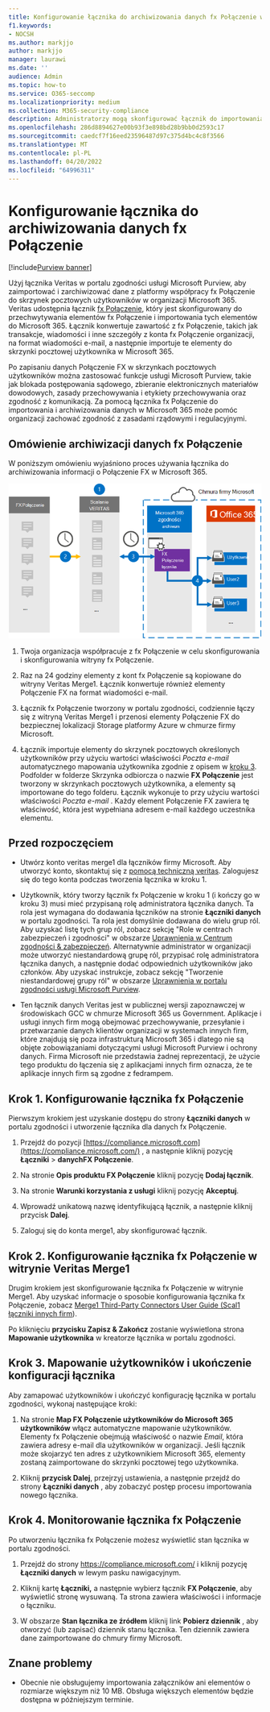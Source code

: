 ```yaml
---
title: Konfigurowanie łącznika do archiwizowania danych fx Połączenie w Microsoft 365
f1.keywords:
- NOCSH
ms.author: markjjo
author: markjjo
manager: laurawi
ms.date: ''
audience: Admin
ms.topic: how-to
ms.service: O365-seccomp
ms.localizationpriority: medium
ms.collection: M365-security-compliance
description: Administratorzy mogą skonfigurować łącznik do importowania i archiwizowania danych z usługi Veritas FX Połączenie w Microsoft 365. Ten łącznik umożliwia archiwizowanie danych ze źródeł danych innych firm w Microsoft 365, dzięki czemu można używać funkcji zgodności, takich jak archiwizowanie prawne, wyszukiwanie zawartości i zasady przechowywania w celu zarządzania danymi innych firm w organizacji.
ms.openlocfilehash: 286d8894627e00b93f3e898bd28b9bb0d2593c17
ms.sourcegitcommit: caedcf7f16eed23596487d97c375d4bc4c8f3566
ms.translationtype: MT
ms.contentlocale: pl-PL
ms.lasthandoff: 04/20/2022
ms.locfileid: "64996311"
---
```

# <a name="set-up-a-connector-to-archive-fx-connect-data"></a>Konfigurowanie łącznika do archiwizowania danych fx Połączenie

[!include[Purview banner](../includes/purview-rebrand-banner.md)]

Użyj łącznika Veritas w portalu zgodności usługi Microsoft Purview, aby zaimportować i zarchiwizować dane z platformy współpracy fx Połączenie do skrzynek pocztowych użytkowników w organizacji Microsoft 365. Veritas udostępnia łącznik [fx Połączenie](https://globanet.com/fx-connect/), który jest skonfigurowany do przechwytywania elementów fx Połączenie i importowania tych elementów do Microsoft 365. Łącznik konwertuje zawartość z fx Połączenie, takich jak transakcje, wiadomości i inne szczegóły z konta fx Połączenie organizacji, na format wiadomości e-mail, a następnie importuje te elementy do skrzynki pocztowej użytkownika w Microsoft 365.

Po zapisaniu danych Połączenie FX w skrzynkach pocztowych użytkowników można zastosować funkcje usługi Microsoft Purview, takie jak blokada postępowania sądowego, zbieranie elektronicznych materiałów dowodowych, zasady przechowywania i etykiety przechowywania oraz zgodność z komunikacją. Za pomocą łącznika fx Połączenie do importowania i archiwizowania danych w Microsoft 365 może pomóc organizacji zachować zgodność z zasadami rządowymi i regulacyjnymi.

## <a name="overview-of-archiving-fx-connect-data"></a>Omówienie archiwizacji danych fx Połączenie

W poniższym omówieniu wyjaśniono proces używania łącznika do archiwizowania informacji o Połączenie FX w Microsoft 365.

![Przepływ pracy archiwizacji danych fx Połączenie.](../media/FXConnectConnectorWorkflow.png)

1. Twoja organizacja współpracuje z fx Połączenie w celu skonfigurowania i skonfigurowania witryny fx Połączenie.

2. Raz na 24 godziny elementy z kont fx Połączenie są kopiowane do witryny Veritas Merge1. Łącznik konwertuje również elementy Połączenie FX na format wiadomości e-mail.

3. Łącznik fx Połączenie tworzony w portalu zgodności, codziennie łączy się z witryną Veritas Merge1 i przenosi elementy Połączenie FX do bezpiecznej lokalizacji Storage platformy Azure w chmurze firmy Microsoft.

4. Łącznik importuje elementy do skrzynek pocztowych określonych użytkowników przy użyciu wartości właściwości *Poczta e-mail* automatycznego mapowania użytkownika zgodnie z opisem w [kroku 3](#step-3-map-users-and-complete-the-connector-setup). Podfolder w folderze Skrzynka odbiorcza o nazwie **FX Połączenie** jest tworzony w skrzynkach pocztowych użytkownika, a elementy są importowane do tego folderu. Łącznik wykonuje to przy użyciu wartości właściwości *Poczta e-mail* . Każdy element Połączenie FX zawiera tę właściwość, która jest wypełniana adresem e-mail każdego uczestnika elementu.

## <a name="before-you-begin"></a>Przed rozpoczęciem

- Utwórz konto veritas merge1 dla łączników firmy Microsoft.  Aby utworzyć konto, skontaktuj się z [pomocą techniczną veritas](https://globanet.com/ms-connectors-contact). Zalogujesz się do tego konta podczas tworzenia łącznika w kroku 1.

- Użytkownik, który tworzy łącznik fx Połączenie w kroku 1 (i kończy go w kroku 3) musi mieć przypisaną rolę administratora łącznika danych. Ta rola jest wymagana do dodawania łączników na stronie **Łączniki danych** w portalu zgodności. Ta rola jest domyślnie dodawana do wielu grup ról. Aby uzyskać listę tych grup ról, zobacz sekcję "Role w centrach zabezpieczeń i zgodności" w obszarze [Uprawnienia w Centrum zgodności & zabezpieczeń](../security/office-365-security/permissions-in-the-security-and-compliance-center.md#roles-in-the-security--compliance-center). Alternatywnie administrator w organizacji może utworzyć niestandardową grupę ról, przypisać rolę administratora łącznika danych, a następnie dodać odpowiednich użytkowników jako członków. Aby uzyskać instrukcje, zobacz sekcję "Tworzenie niestandardowej grupy ról" w obszarze [Uprawnienia w portalu zgodności usługi Microsoft Purview](microsoft-365-compliance-center-permissions.md#create-a-custom-role-group).

- Ten łącznik danych Veritas jest w publicznej wersji zapoznawczej w środowiskach GCC w chmurze Microsoft 365 us Government. Aplikacje i usługi innych firm mogą obejmować przechowywanie, przesyłanie i przetwarzanie danych klientów organizacji w systemach innych firm, które znajdują się poza infrastrukturą Microsoft 365 i dlatego nie są objęte zobowiązaniami dotyczącymi usługi Microsoft Purview i ochrony danych. Firma Microsoft nie przedstawia żadnej reprezentacji, że użycie tego produktu do łączenia się z aplikacjami innych firm oznacza, że te aplikacje innych firm są zgodne z fedrampem.

## <a name="step-1-set-up-the-fx-connect-connector"></a>Krok 1. Konfigurowanie łącznika fx Połączenie

Pierwszym krokiem jest uzyskanie dostępu do strony **Łączniki danych** w portalu zgodności i utworzenie łącznika dla danych fx Połączenie.

1. Przejdź do pozycji [https://compliance.microsoft.com](https://compliance.microsoft.com/) , a następnie kliknij pozycję **Łączniki** >  **danychFX Połączenie**.

2. Na stronie **Opis produktu FX Połączenie** kliknij pozycję **Dodaj łącznik**.

3. Na stronie **Warunki korzystania z usługi** kliknij pozycję **Akceptuj**.

4. Wprowadź unikatową nazwę identyfikującą łącznik, a następnie kliknij przycisk **Dalej**.

5. Zaloguj się do konta merge1, aby skonfigurować łącznik.

## <a name="step-2-configure-the-fx-connect-connector-on-the-veritas-merge1-site"></a>Krok 2. Konfigurowanie łącznika fx Połączenie w witrynie Veritas Merge1

Drugim krokiem jest skonfigurowanie łącznika fx Połączenie w witrynie Merge1. Aby uzyskać informacje o sposobie konfigurowania łącznika fx Połączenie, zobacz [Merge1 Third-Party Connectors User Guide (Scal1 łączniki innych firm](https://docs.ms.merge1.globanetportal.com/Merge1%20Third-Party%20Connectors%20FX%20Connect%20User%20Guide%20.pdf)).

Po kliknięciu **przycisku Zapisz & Zakończ** zostanie wyświetlona strona **Mapowanie użytkownika** w kreatorze łącznika w portalu zgodności.

## <a name="step-3-map-users-and-complete-the-connector-setup"></a>Krok 3. Mapowanie użytkowników i ukończenie konfiguracji łącznika

Aby zamapować użytkowników i ukończyć konfigurację łącznika w portalu zgodności, wykonaj następujące kroki:

1. Na stronie **Map FX Połączenie użytkowników do Microsoft 365 użytkowników** włącz automatyczne mapowanie użytkowników. Elementy fx Połączenie obejmują właściwość o nazwie *Email*, która zawiera adresy e-mail dla użytkowników w organizacji. Jeśli łącznik może skojarzyć ten adres z użytkownikiem Microsoft 365, elementy zostaną zaimportowane do skrzynki pocztowej tego użytkownika.

2. Kliknij **przycisk Dalej**, przejrzyj ustawienia, a następnie przejdź do strony **Łączniki danych** , aby zobaczyć postęp procesu importowania nowego łącznika.

## <a name="step-4-monitor-the-fx-connect-connector"></a>Krok 4. Monitorowanie łącznika fx Połączenie

Po utworzeniu łącznika fx Połączenie możesz wyświetlić stan łącznika w portalu zgodności.

1. Przejdź do strony <https://compliance.microsoft.com/> i kliknij pozycję **Łączniki danych** w lewym pasku nawigacyjnym.

2. Kliknij kartę **Łączniki,** a następnie wybierz łącznik **FX Połączenie**, aby wyświetlić stronę wysuwaną. Ta strona zawiera właściwości i informacje o łączniku.

3. W obszarze **Stan łącznika ze źródłem** kliknij link **Pobierz dziennik** , aby otworzyć (lub zapisać) dziennik stanu łącznika. Ten dziennik zawiera dane zaimportowane do chmury firmy Microsoft.

## <a name="known-issues"></a>Znane problemy

- Obecnie nie obsługujemy importowania załączników ani elementów o rozmiarze większym niż 10 MB. Obsługa większych elementów będzie dostępna w późniejszym terminie.